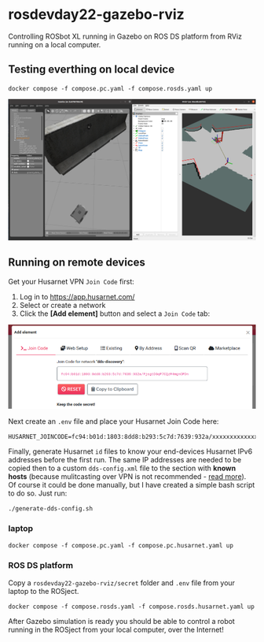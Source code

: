 # rosdevday22-gazebo-rviz

Controlling ROSbot XL running in Gazebo on ROS DS platform from RViz running on a local computer.

## Testing everthing on local device

```
docker compose -f compose.pc.yaml -f compose.rosds.yaml up
```

![Gazebo and RViz running on the same host](.docs/rviz_gazebo.png)

## Running on remote devices

Get your Husarnet VPN `Join Code` first:

1. Log in to https://app.husarnet.com/
2. Select or create a network
3. Click the **[Add element]** button and select a `Join Code` tab:

![Husarnet Join Code](.docs/join-code.png)

Next create an `.env` file and place your Husarnet Join Code here:

```
HUSARNET_JOINCODE=fc94:b01d:1803:8dd8:b293:5c7d:7639:932a/xxxxxxxxxxxxxxxxxxxxxx
```

Finally, generate Husarnet `id` files to know your end-devices Husarnet IPv6 addresses before the first run. The same IP addresses are needed to be copied then to a custom `dds-config.xml` file to the section with **known hosts** (because mulitcasting over VPN is not recommended - [read more](https://husarnet.com/blog/ros2-dds-discovery-server/#using-multicasting-based-dds-simple-discovery)). Of course it could be done manually, but I have created a simple bash script to do so. Just run:

```
./generate-dds-config.sh
```

### laptop

```
docker compose -f compose.pc.yaml -f compose.pc.husarnet.yaml up
```

### ROS DS platform

Copy a `rosdevday22-gazebo-rviz/secret` folder and `.env` file from your laptop to the ROSject.

```
docker compose -f compose.rosds.yaml -f compose.rosds.husarnet.yaml up
```

After Gazebo simulation is ready you should be able to control a robot running in the ROSject from your local computer, over the Internet!